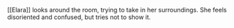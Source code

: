 [[Elara]] looks around the room, trying to take in her surroundings. She feels disoriented and confused, but tries not to show it.